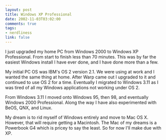```yaml
--- 
layout: post
title: Windows XP Professional
date: 2002-11-03T03:02:00
comments: true
tags:
- nerdliness
link: false
---
```

I just upgraded my home PC from Windows 2000 to Windows XP Professional. From start to finish less than 70 minutes. This was by far the easiest Windows install I have ever done, and I have done more than a few.

My initial PC OS was IBM's OS 2 version 2.1. We were using at work and I wanted the same thing at home. After Warp came out I upgraded to it and continued to use OS 2 for a time. Eventually I migrated to Windows 3.11 as I was tired of all my Windows applications not working under OS 2.

From Windows 3.11 I moved onto Windows 95, then 98, and eventually Windows 2000 Professional. Along the way I have also experimented with BeOS, QNX, and Linux.

My dream is to rid myself of Windows entirely and move to Mac OS X. However, that will require getting a Macintosh. The Mac of my dreams is a Powerbook G4 which is pricey to say the least. So for now I'll make due with XP.


